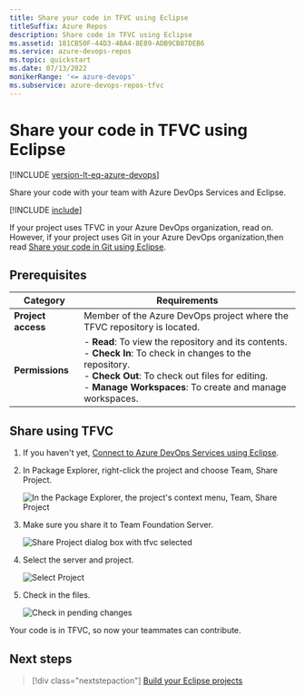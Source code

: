 ```yaml
---
title: Share your code in TFVC using Eclipse
titleSuffix: Azure Repos
description: Share code in TFVC using Eclipse
ms.assetid: 181CB50F-44D3-4BA4-8E89-ADB9CB87DEB6
ms.service: azure-devops-repos
ms.topic: quickstart
ms.date: 07/13/2022
monikerRange: '<= azure-devops'
ms.subservice: azure-devops-repos-tfvc
---
```



# Share your code in TFVC using Eclipse

[!INCLUDE [version-lt-eq-azure-devops](../../includes/version-lt-eq-azure-devops.md)] 


Share your code with your team with Azure DevOps Services and Eclipse.

[!INCLUDE [include](includes/connect-eclipse-to-vso.md)]

If your project uses TFVC in your Azure DevOps organization, read on. However, if your project uses Git in your Azure DevOps organization,then read [Share your code in Git using Eclipse](../../repos/git/share-your-code-in-git-eclipse.md).

## Prerequisites

| Category | Requirements |
|--------------|-------------|
| **Project access** | Member of the Azure DevOps project where the TFVC repository is located. |
| **Permissions** | - **Read**: To view the repository and its contents.<br>- **Check In**: To check in changes to the repository.<br>- **Check Out**: To check out files for editing.<br>- **Manage Workspaces**: To create and manage workspaces. |

<a name="tfvc"></a>

## Share using TFVC

1. If you haven't yet, [Connect to Azure DevOps Services using Eclipse](../../organizations/projects/connect-to-projects.md).

2. In Package Explorer, right-click the project and choose Team, Share Project.

   ![In the Package Explorer, the project's context menu, Team, Share Project](./media/share-project.png)

3. Make sure you share it to Team Foundation Server.

   ![Share Project dialog box with tfvc selected](./media/share-your-code-in-tfvc-eclipse/share-project-tfvc.png)

4. Select the server and project.

   ![Select Project](../../media/add-existing-team-project.png)

5. Check in the files.

   ![Check in pending changes](./media/share-your-code-in-tfvc-eclipse/checkin-changes-tfvc.png)

Your code is in TFVC, so now your teammates can contribute.

## Next steps

> [!div class="nextstepaction"]
> [Build your Eclipse projects](../../pipelines/ecosystems/java.md) 